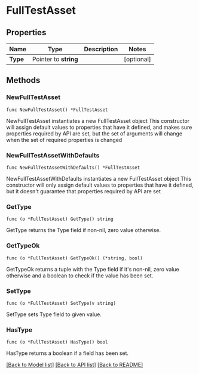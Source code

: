 # FullTestAsset

## Properties

Name | Type | Description | Notes
------------ | ------------- | ------------- | -------------
**Type** | Pointer to **string** |  | [optional] 

## Methods

### NewFullTestAsset

`func NewFullTestAsset() *FullTestAsset`

NewFullTestAsset instantiates a new FullTestAsset object
This constructor will assign default values to properties that have it defined,
and makes sure properties required by API are set, but the set of arguments
will change when the set of required properties is changed

### NewFullTestAssetWithDefaults

`func NewFullTestAssetWithDefaults() *FullTestAsset`

NewFullTestAssetWithDefaults instantiates a new FullTestAsset object
This constructor will only assign default values to properties that have it defined,
but it doesn't guarantee that properties required by API are set

### GetType

`func (o *FullTestAsset) GetType() string`

GetType returns the Type field if non-nil, zero value otherwise.

### GetTypeOk

`func (o *FullTestAsset) GetTypeOk() (*string, bool)`

GetTypeOk returns a tuple with the Type field if it's non-nil, zero value otherwise
and a boolean to check if the value has been set.

### SetType

`func (o *FullTestAsset) SetType(v string)`

SetType sets Type field to given value.

### HasType

`func (o *FullTestAsset) HasType() bool`

HasType returns a boolean if a field has been set.


[[Back to Model list]](../README.md#documentation-for-models) [[Back to API list]](../README.md#documentation-for-api-endpoints) [[Back to README]](../README.md)


